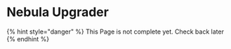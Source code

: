 # Nebula Upgrader

{% hint style="danger" %}
This Page is not complete yet. Check back later
{% endhint %}


